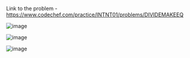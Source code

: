 Link to the problem - https://www.codechef.com/practice/INTNT01/problems/DIVIDEMAKEEQ



![image](https://github.com/Haleshot/Competitive-Programming/assets/57552973/bc8e7a0b-77f7-467f-b52f-2a848fd23d5a)



![image](https://github.com/Haleshot/Competitive-Programming/assets/57552973/82f0a2bb-6229-4e1c-acb1-3620e3afd920)


![image](https://github.com/Haleshot/Competitive-Programming/assets/57552973/8e03a1de-ae77-4b55-a4e9-0a4b1be386c5)
